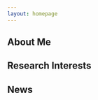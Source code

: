 ```yaml
---
layout: homepage
---
```


## About Me

[//]: # (I am a Ph.D. student at ...)

## Research Interests

[//]: # (- **Computer Vision:** image recognition, image generation, video captioning)

[//]: # (- **Machine Learning:** meta-learning, incremental learning, transfer learning)

## News

[//]: # (- **[Feb. 2020]** Our paper about incremental learning is accepted to CVPR 2020.)

[//]: # (- **[Feb. 2020]** We will host the ACM Multimedia Asia 2020 conference in Singapore!)

[//]: # (- **[Sept. 2019]** Our paper about few-shot learning is accepted to NeurIPS 2019.)

[//]: # (- **[Mar. 2019]** Our paper about few-shot learning is accepted to CVPR 2019.)

[//]: # ()
[//]: # ({% include_relative _includes/publications.md %})

[//]: # ()
[//]: # ({% include_relative _includes/services.md %})
